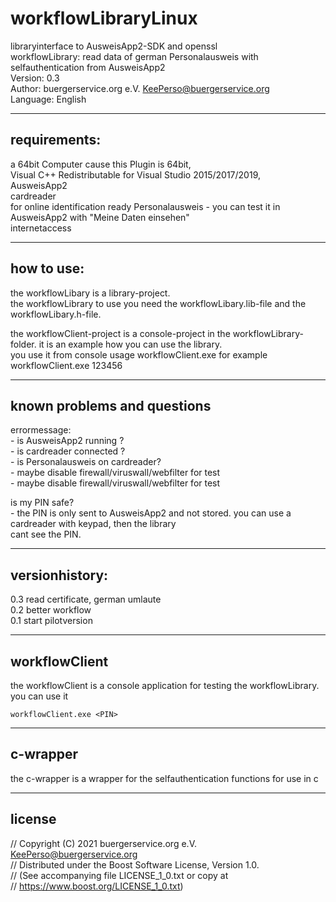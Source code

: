 # workflowLibraryLinux
libraryinterface to AusweisApp2-SDK and openssl  
workflowLibrary: read data of german Personalausweis with selfauthentication from AusweisApp2  
Version: 0.3  
Author: buergerservice.org e.V. <KeePerso@buergerservice.org>  
Language: English


-------------
requirements:
-------------
a 64bit Computer cause this Plugin is 64bit,  
Visual C++ Redistributable for Visual Studio 2015/2017/2019,  
AusweisApp2  
cardreader   
for online identification ready Personalausweis - you can test it in AusweisApp2 with "Meine Daten einsehen"  
internetaccess  



-----------
how to use:
-----------
the workflowLibary is a library-project.  
the workflowLibrary to use you need the workflowLibary.lib-file and the workflowLibary.h-file.  

the workflowClient-project is a console-project in the workflowLibrary-folder. it is an example how you can use the library.  
you use it from console usage workflowClient.exe <yourPersonalausweisPIN> for example workflowClient.exe 123456 


----------------------------
known problems and questions
----------------------------
 
errormessage:  
	- is AusweisApp2 running ?  
	- is cardreader connected ?  
	- is Personalausweis on cardreader?  
	- maybe disable firewall/viruswall/webfilter for test  
	- maybe disable firewall/viruswall/webfilter for test  

is my PIN safe?  
	- the PIN is only sent to AusweisApp2 and not stored. you can use a cardreader with keypad, then the library   
	  cant see the PIN.  


---------------
versionhistory:
---------------
0.3 read certificate, german umlaute  
0.2 better workflow  
0.1 start pilotversion  

	
--------------
workflowClient
--------------
the workflowClient is a console application for testing the workflowLibrary.  
you can use it
```
workflowClient.exe <PIN>  
```			

---------
c-wrapper
---------
the c-wrapper is a wrapper for the selfauthentication functions for use in c


-------
license
-------
// Copyright (C) 2021 buergerservice.org e.V. <KeePerso@buergerservice.org>  
// Distributed under the Boost Software License, Version 1.0.  
// (See accompanying file LICENSE_1_0.txt or copy at  
// https://www.boost.org/LICENSE_1_0.txt)  
